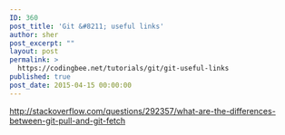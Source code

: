 ```yaml
---
ID: 360
post_title: 'Git &#8211; useful links'
author: sher
post_excerpt: ""
layout: post
permalink: >
  https://codingbee.net/tutorials/git/git-useful-links
published: true
post_date: 2015-04-15 00:00:00
---
```

http://stackoverflow.com/questions/292357/what-are-the-differences-between-git-pull-and-git-fetch